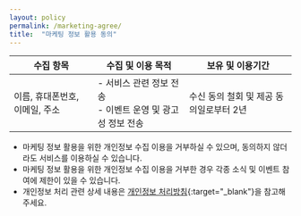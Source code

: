 ```yaml
---
layout: policy
permalink: /marketing-agree/
title:  "마케팅 정보 활용 동의"
---
```


| 수집 항목 | 수집 및 이용 목적 | 보유 및 이용기간 |
| --- | --- | --- |
| 이름, 휴대폰번호, 이메일, 주소 | - 서비스 관련 정보 전송<br>- 이벤트 운영 및 광고성 정보 전송 | 수신 동의 철회 및 제공 동의일로부터 2년 |

- 마케팅 정보 활용을 위한 개인정보 수집 이용을 거부하실 수 있으며, 동의하지 않더라도 서비스를 이용하실 수 있습니다.
- 마케팅 정보 활용을 위한 개인정보 수집 이용을 거부한 경우 각종 소식 및 이벤트 참여에 제한이 있을 수 있습니다.
- 개인정보 처리 관련 상세 내용은 [개인정보 처리방침](https://osoma.kr/privacy-policy/){:target="_blank"}을 참고해 주세요.
